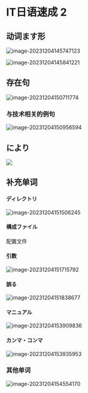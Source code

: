 # IT日语速成 2

## 动词ます形

![image-20231204145747123](IT日语速成2.assets/image-20231204145747123.png)

![image-20231204145841221](IT日语速成2.assets/image-20231204145841221.png)

## 存在句

![image-20231204150711774](IT日语速成2.assets/image-20231204150711774.png)

### 与技术相关的例句

![image-20231204150956594](IT日语速成2.assets/image-20231204150956594.png)

## により

![](IT日语速成2.assets/image-20231204154155721.png)

## 补充单词

#### ディレクトリ

![image-20231204151506245](IT日语速成2.assets/image-20231204151506245.png)

#### 構成ファイル

配置文件

#### 引数

![image-20231204151715792](IT日语速成2.assets/image-20231204151715792.png)

#### 誤る

![image-20231204151838677](IT日语速成2.assets/image-20231204151838677.png)

#### マニュアル

![image-20231204153909836](IT日语速成2.assets/image-20231204153909836.png)

#### カンマ・コンマ

![image-20231204153935953](IT日语速成2.assets/image-20231204153935953.png)

### 其他单词

![image-20231204154554170](IT日语速成2.assets/image-20231204154554170.png)
